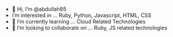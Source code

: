 - 👋 Hi, I’m @abdullah85
-   I’m interested in ... 
Ruby, Python, Javascript, HTML, CSS
- 🌱 I’m currently learning ...
Cloud Related Technologies
- 💞️ I’m looking to collaborate on ...
Ruby, JS related technologies
<!---
abdullah85/abdullah85 is a ✨ special ✨ repository because its `README.md` (this file) appears on your GitHub profile.
You can click the Preview link to take a look at your changes.
--->
